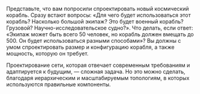 Представьте, что вам попросили спроектировать новый космический корабль. Сразу встают вопросы: «Для чего будет использоваться этот корабль? Насколько большой экипаж? Это будет военный корабль? Грузовой? Научно-исследовательское судно?». Что делать, если ответ: «Экипаж может быть всего 50 человек, но корабль должен вмещать до 500. Он будет использоваться разными способами»? Вы должны с умом спроектировать размер и конфигурацию корабля, а также мощность, которую он требует.

Проектирование сети, которая отвечает современным требованиям и адаптируется к будущим, — сложная задача. Но это можно сделать, благодаря иерархическим и масштабируемым топологиям, в которых используются правильные компоненты.